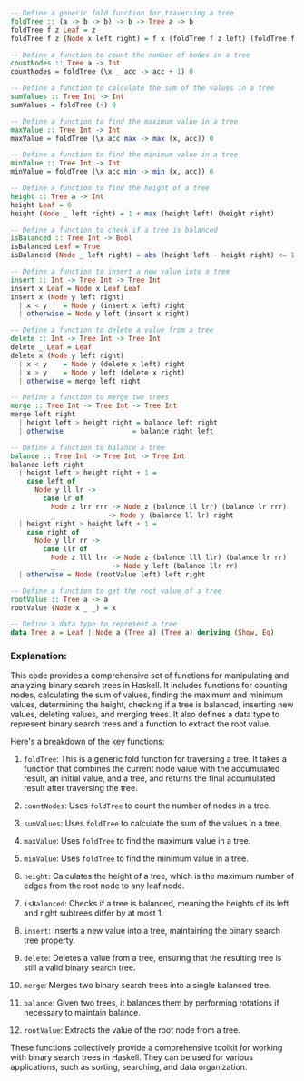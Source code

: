 ```haskell
-- Define a generic fold function for traversing a tree
foldTree :: (a -> b -> b) -> b -> Tree a -> b
foldTree f z Leaf = z
foldTree f z (Node x left right) = f x (foldTree f z left) (foldTree f z right)

-- Define a function to count the number of nodes in a tree
countNodes :: Tree a -> Int
countNodes = foldTree (\x _ acc -> acc + 1) 0

-- Define a function to calculate the sum of the values in a tree
sumValues :: Tree Int -> Int
sumValues = foldTree (+) 0

-- Define a function to find the maximum value in a tree
maxValue :: Tree Int -> Int
maxValue = foldTree (\x acc max -> max (x, acc)) 0

-- Define a function to find the minimum value in a tree
minValue :: Tree Int -> Int
minValue = foldTree (\x acc min -> min (x, acc)) 0

-- Define a function to find the height of a tree
height :: Tree a -> Int
height Leaf = 0
height (Node _ left right) = 1 + max (height left) (height right)

-- Define a function to check if a tree is balanced
isBalanced :: Tree Int -> Bool
isBalanced Leaf = True
isBalanced (Node _ left right) = abs (height left - height right) <= 1 && isBalanced left && isBalanced right

-- Define a function to insert a new value into a tree
insert :: Int -> Tree Int -> Tree Int
insert x Leaf = Node x Leaf Leaf
insert x (Node y left right)
  | x < y    = Node y (insert x left) right
  | otherwise = Node y left (insert x right)

-- Define a function to delete a value from a tree
delete :: Int -> Tree Int -> Tree Int
delete _ Leaf = Leaf
delete x (Node y left right)
  | x < y    = Node y (delete x left) right
  | x > y    = Node y left (delete x right)
  | otherwise = merge left right

-- Define a function to merge two trees
merge :: Tree Int -> Tree Int -> Tree Int
merge left right
  | height left > height right = balance left right
  | otherwise                 = balance right left

-- Define a function to balance a tree
balance :: Tree Int -> Tree Int -> Tree Int
balance left right
  | height left > height right + 1 =
    case left of
      Node y ll lr ->
        case lr of
          Node z lrr rrr -> Node z (balance ll lrr) (balance lr rrr)
          _             -> Node y (balance ll lr) right
  | height right > height left + 1 =
    case right of
      Node y llr rr ->
        case llr of
          Node z lll lrr -> Node z (balance lll llr) (balance lr rr)
          _              -> Node y left (balance llr rr)
  | otherwise = Node (rootValue left) left right

-- Define a function to get the root value of a tree
rootValue :: Tree a -> a
rootValue (Node x _ _) = x

-- Define a data type to represent a tree
data Tree a = Leaf | Node a (Tree a) (Tree a) deriving (Show, Eq)
```

### Explanation:

This code provides a comprehensive set of functions for manipulating and analyzing binary search trees in Haskell. It includes functions for counting nodes, calculating the sum of values, finding the maximum and minimum values, determining the height, checking if a tree is balanced, inserting new values, deleting values, and merging trees. It also defines a data type to represent binary search trees and a function to extract the root value.

Here's a breakdown of the key functions:

1. `foldTree`: This is a generic fold function for traversing a tree. It takes a function that combines the current node value with the accumulated result, an initial value, and a tree, and returns the final accumulated result after traversing the tree.

2. `countNodes`: Uses `foldTree` to count the number of nodes in a tree.

3. `sumValues`: Uses `foldTree` to calculate the sum of the values in a tree.

4. `maxValue`: Uses `foldTree` to find the maximum value in a tree.

5. `minValue`: Uses `foldTree` to find the minimum value in a tree.

6. `height`: Calculates the height of a tree, which is the maximum number of edges from the root node to any leaf node.

7. `isBalanced`: Checks if a tree is balanced, meaning the heights of its left and right subtrees differ by at most 1.

8. `insert`: Inserts a new value into a tree, maintaining the binary search tree property.

9. `delete`: Deletes a value from a tree, ensuring that the resulting tree is still a valid binary search tree.

10. `merge`: Merges two binary search trees into a single balanced tree.

11. `balance`: Given two trees, it balances them by performing rotations if necessary to maintain balance.

12. `rootValue`: Extracts the value of the root node from a tree.

These functions collectively provide a comprehensive toolkit for working with binary search trees in Haskell. They can be used for various applications, such as sorting, searching, and data organization.